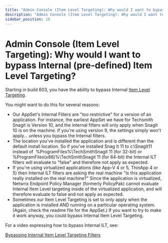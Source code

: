 ```yaml
---
title: "Admin Console (Item Level Targeting): Why would I want to bypass Internal (pre-defined) Item Level Targeting?"
description: "Admin Console (Item Level Targeting): Why would I want to bypass Internal (pre-defined) Item Level Targeting?"
sidebar_position: 10
---
```


# Admin Console (Item Level Targeting): Why would I want to bypass Internal (pre-defined) Item Level Targeting?

Starting in build 603, you have the ability to bypass
Internal [Item Level Targeting](https://www.endpointpolicymanager.com/pp-blog/item-level-targeting).

You might want to do this for several reasons:

- Our AppSet's Internal Filters are "too restrictive" for a version of an application. For instance,
  the earliest AppSet we have for Techsmith Snagit is Version 10, and the internal filters will only
  apply when Snagit 10 is on the machine. If you're using version 9, the settings simply won't
  apply… unless you bypass the Internal filters.
- The location you've installed the application and is different than the default install location.
  So if you've installed Snag It 11 to c:\SnagIt11 instead of  %ProgramFiles%\TechSmithSnagit 11
  (for 32-bit) or %ProgramFiles(x86)%\TechSmithSnagit 11 (for 64-bit) the Internal ILT filters will
  evaluate to "false" and therefore not apply as expected.
- If you're using virtualized applications (like App-V 4 or 5, ThinApp 4 or 5) then Internal ILT
  filters are asking the real machine "Is this application really installed on the real machine?"
  Since the application is virtualized, Netwrix Endpoint Policy Manager (formerly PolicyPak) cannot
  evaluate Internal Item Level targeting inside of the virtualized application, and will therefore
  evaluate to false and not apply as expected.
- Sometimes our Item Level Targeting is set to only apply when the application is installed AND
  running on a particular operating system. (Again, check the readme file for the AppSet.) If you
  want to try to make it work anyway, you could bypass Internal Item Level Targeting.

For a video expressing how to bypass Internal ILT, see:

[Bypassing Internal Item Level Targeting Filters](/docs/endpointpolicymanager/components/applicationsettingsmanager/videos/featurestechsupport/itemleveltargetingbypass.md)
